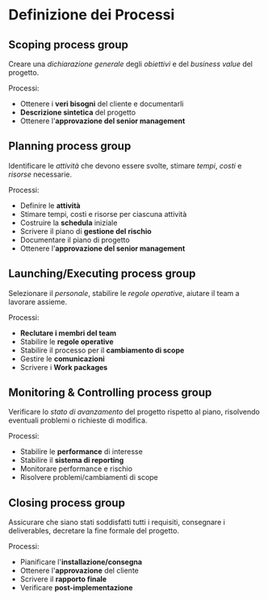 # Definizione dei Processi

## Scoping process group

Creare una _dichiarazione generale_ degli _obiettivi_ e del _business value_ del progetto.

Processi:

- Ottenere i **veri bisogni** del cliente e documentarli
- **Descrizione sintetica** del progetto
- Ottenere l'**approvazione del senior management**

## Planning process group

Identificare le _attività_ che devono essere svolte, stimare _tempi_, _costi_ e _risorse_ necessarie.

Processi:

- Definire le **attività**
- Stimare tempi, costi e risorse per ciascuna attività
- Costruire la **schedula** iniziale
- Scrivere il piano di **gestione del rischio**
- Documentare il piano di progetto
- Ottenere l'**approvazione del senior management**

## Launching/Executing process group

Selezionare il _personale_, stabilire le _regole operative_, aiutare il team a lavorare assieme.

Processi:

- **Reclutare i membri del team**
- Stabilire le **regole operative**
- Stabilire il processo per il **cambiamento di scope**
- Gestire le **comunicazioni**
- Scrivere i **Work packages**

## Monitoring & Controlling process group

Verificare lo _stato di avanzamento_ del progetto rispetto al piano, risolvendo eventuali problemi o richieste di modifica.

Processi:

- Stabilire le **performance** di interesse
- Stabilire il **sistema di reporting**
- Monitorare performance e rischio
- Risolvere problemi/cambiamenti di scope

## Closing process group

Assicurare che siano stati soddisfatti tutti i requisiti, consegnare i deliverables, decretare la fine formale del progetto.

Processi:

- Pianificare l'**installazione/consegna**
- Ottenere l'**approvazione** del cliente
- Scrivere il **rapporto finale**
- Verificare **post-implementazione**
